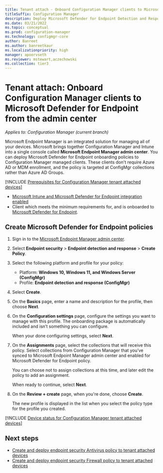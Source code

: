 ```yaml
---
title: Tenant attach - Onboard Configuration Manager clients to Microsoft Defender for Endpoint from the Microsoft Endpoint Manager admin center
titleSuffix: Configuration Manager
description: Deploy Microsoft Defender for Endpoint Detection and Response (EDR) onboarding policies to Configuration Manager managed clients from the admin center.
ms.date: 03/21/2022
ms.topic: conceptual
ms.prod: configuration-manager
ms.technology: configmgr-core
author: Banreet
ms.author: banreetkaur
ms.localizationpriority: high
manager: apoorvseth
ms.reviewer: mstewart,aczechowski
ms.collection: tier3
---
```


# <a name="bkmk_atp"></a> Tenant attach: Onboard Configuration Manager clients to Microsoft Defender for Endpoint from the admin center
<!--5691658-->
*Applies to: Configuration Manager (current branch)*

Microsoft Endpoint Manager is an integrated solution for managing all of your devices. Microsoft brings together Configuration Manager and Intune into a single console called **Microsoft Endpoint Manager admin center**. You can deploy Microsoft Defender for Endpoint onboarding policies to Configuration Manager managed clients. These clients don't require Azure AD or MDM enrollment, and the policy is targeted at ConfigMgr collections rather than Azure AD Groups.

<!--Adding Include for Prerequisites-->

[!INCLUDE [Prerequisites for Configuration Manager tenant attached devices](./includes/configmgr-endpoint-security-prerequisties.md)]
- [Microsoft Intune and Microsoft Defender for Endpoint integration enabled](../../intune/protect/advanced-threat-protection-configure.md#enable-microsoft-defender-for-endpoint-in-intune)
- Client which meets the minimum requirements for, and is onboarded to [Microsoft Defender for Endpoint](/windows/security/threat-protection/microsoft-defender-atp/minimum-requirements#licensing-requirements).<!--Adding MDE License Requirement & MAX 6198973-->

## <a name="bkmk_onboard"></a> Create Microsoft Defender for Endpoint policies

1. Sign in to the [Microsoft Endpoint Manager admin center](https://endpoint.microsoft.com).

1. Select **Endpoint security** > **Endpoint detection and response** > **Create Policy**.

1. Select the following platform and profile for your policy:

   - Platform: **Windows 10, Windows 11, and Windows Server (ConfigMgr)**
   - Profile: **Endpoint detection and response (ConfigMgr)**

1. Select **Create**.

1. On the **Basics** page, enter a name and description for the profile, then choose **Next**.

1. On the **Configuration settings** page, configure the settings you want to manage with this profile. The onboarding package is automatically included and isn’t something you can configure.

   When your done configuring settings, select **Next**.

1. On the **Assignments** page, select the collections that will receive this policy. Select collections from Configuration Manager that you’ve synced to Microsoft Endpoint Manager admin center and enabled for Microsoft Defender for Endpoint policy.

   You can choose not to assign collections at this time, and later edit the policy to add an assignment.

   When ready to continue, select **Next**.

1. On the **Review + create** page, when you're done, choose **Create**.

   The new profile is displayed in the list when you select the policy type for the profile you created.

[!INCLUDE [Device status for Configuration Manager tenant attached devices](./includes/configmgr-endpoint-security-device-status.md)]

## Next steps

- [Create and deploy endpoint security Antivirus policy to tenant attached devices](deploy-antivirus-policy.md)
- [Create and deploy endpoint security Firewall policy to tenant attached devices](deploy-firewall-policy.md)
